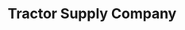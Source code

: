 ---
title: "Tractor Supply Company"
url: /egg-harbor-township/tractor-supply-company/
shop: general
---